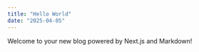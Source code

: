 ```yaml
---
title: "Hello World"
date: "2025-04-05"
---
```


Welcome to your new blog powered by Next.js and Markdown!
